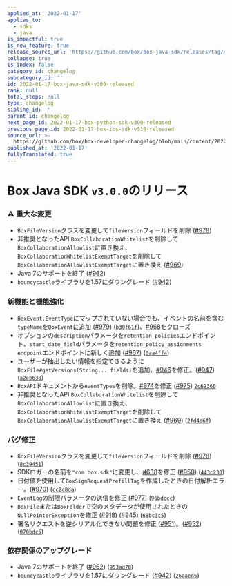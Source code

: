 ```yaml
---
applied_at: '2022-01-17'
applies_to:
  - sdks
  - java
is_impactful: true
is_new_feature: true
release_source_url: 'https://github.com/box/box-java-sdk/releases/tag/v3.0.0'
collapse: true
is_index: false
category_id: changelog
subcategory_id: ''
id: 2022-01-17-box-java-sdk-v300-released
rank: null
total_steps: null
type: changelog
sibling_id: ''
parent_id: changelog
next_page_id: 2022-01-17-box-python-sdk-v300-released
previous_page_id: 2022-01-17-box-ios-sdk-v510-released
source_url: >-
  https://github.com/box/box-developer-changelog/blob/main/content/2022/01-17-box-java-sdk-v300-released.md
published_at: '2022-01-17'
fullyTranslated: true
---
```

# Box Java SDK `v3.0.0`のリリース

### ⚠ 重大な変更

* `BoxFileVersion`クラスを変更して`fileVersion`フィールドを削除 ([#978][1])
* 非推奨となったAPI `BoxCollaborationWhitelist`を削除して`BoxCollaborationAllowlist`に置き換え、`BoxCollaborationWhitelistExemptTarget`を削除して`BoxCollaborationAllowlistExemptTarget`に置き換え ([#969][2])
* Java 7のサポートを終了 ([#962][3])
* `bouncycastle`ライブラリを1.57にダウングレード ([#942][4])

### 新機能と機能強化

* `BoxEvent.EventType`にマップされていない場合でも、イベントの名前を含む`typeName`を`BoxEvent`に追加 ([#979][5]) ([`b30f61f`][6])、[#968][7]をクローズ
* オプションの`description`パラメータを`retention_policies`エンドポイント、`start_date_field`パラメータを`retention_policy_assignments endpoint`エンドポイントに新しく追加 ([#967][8]) ([`0aa4ff4`][9])
* ユーザーが抽出したい情報を指定できるように`BoxFile#getVersions(String... fields)`を追加。[#946][10]を修正。([#947][11]) ([`a2eb638`][12])
* `BoxAPI`ドキュメントから`eventTypes`を削除。[#974][13]を修正 ([#975][14]) [`2c69360`][15]
* 非推奨となったAPI `BoxCollaborationWhitelist`を削除して`BoxCollaborationAllowlist`に置き換え、`BoxCollaborationWhitelistExemptTarget`を削除して`BoxCollaborationAllowlistExemptTarget`に置き換え ([#969][2]) ([`2fd4d6f`][16])

### バグ修正

* `BoxFileVersion`クラスを変更して`fileVersion`フィールドを削除 ([#978][1]) ([`8c39451`][17])
* SDKロガーの名前を`"com.box.sdk"`に変更し、[#638][18]を修正 ([#950][19]) ([`443c230`][20])
* 日付値を使用して`BoxSignRequestPrefillTag`を作成したときの日付解析エラー。([#970][21]) ([`cc2c8da`][22])
* `EventLog`の制限パラメータの送信を修正 ([#977][23]) ([`96bdccc`][24])
* `BoxFile`または`BoxFolder`で空のメタデータが使用されたときの`NullPointerException`を修正 ([#918][25]) ([#945][26]) ([`68bc3c5`][27])
* 署名リクエストを逆シリアル化できない問題を修正 ([#951][28])。([#952][29]) ([`070bdc5`][30])

### 依存関係のアップグレード

* Java 7のサポートを終了 ([#962][3]) ([`953ad78`][31])
* `bouncycastle`ライブラリを1.57にダウングレード ([#942][4]) ([`26aaed5`][32])

[1]: https://github.com/box/box-java-sdk/issues/978

[2]: https://github.com/box/box-java-sdk/issues/969

[3]: https://github.com/box/box-java-sdk/issues/962

[4]: https://github.com/box/box-java-sdk/issues/942

[5]: https://github.com/box/box-java-sdk/issues/979

[6]: https://github.com/box/box-java-sdk/commit/b30f61f8cc9c02a1fc4cd5eb35469749e1a16558

[7]: https://github.com/box/box-java-sdk/issues/968

[8]: https://github.com/box/box-java-sdk/issues/967

[9]: https://github.com/box/box-java-sdk/commit/0aa4ff48a1e035efc9ac6aaa42f18f4c92955b7b

[10]: https://github.com/box/box-java-sdk/issues/946

[11]: https://github.com/box/box-java-sdk/issues/947

[12]: https://github.com/box/box-java-sdk/commit/a2eb63896606a6c00ccee6bd9745f4c51f8d89a2

[13]: https://github.com/box/box-java-sdk/issues/974

[14]: https://github.com/box/box-java-sdk/issues/975

[15]: https://github.com/box/box-java-sdk/commit/2c69360e80b1bdd6213933cf2f4da195d52c92d4

[16]: https://github.com/box/box-java-sdk/commit/2fd4d6f884410c8884c4c038687bfc8f32837b55

[17]: https://github.com/box/box-java-sdk/commit/8c3945167581400043a070c2f6906ef05d3d7b85

[18]: https://github.com/box/box-java-sdk/issues/638

[19]: https://github.com/box/box-java-sdk/issues/950

[20]: https://github.com/box/box-java-sdk/commit/443c23085e55bbcaa1524c5b9e1bf852a1e2a1ce

[21]: https://github.com/box/box-java-sdk/issues/970

[22]: https://github.com/box/box-java-sdk/commit/cc2c8da9ea7d066ae2c247c2de5ac8b8bbba9b99

[23]: https://github.com/box/box-java-sdk/issues/977

[24]: https://github.com/box/box-java-sdk/commit/96bdccc9ca40ed43a6028a2b0d055d9d9a8de525

[25]: https://github.com/box/box-java-sdk/issues/918

[26]: https://github.com/box/box-java-sdk/issues/945

[27]: https://github.com/box/box-java-sdk/commit/68bc3c578d760b7239f6d704fed9bb5a834bf52a

[28]: https://github.com/box/box-java-sdk/issues/951

[29]: https://github.com/box/box-java-sdk/issues/952

[30]: https://github.com/box/box-java-sdk/commit/070bdc56074a1533c41f9085943d09502c79a7f4

[31]: https://github.com/box/box-java-sdk/commit/953ad78ac84833082439d0def1dcc63dc11ac04a

[32]: https://github.com/box/box-java-sdk/commit/26aaed51fd914eaf2061da735f11830524e4cfe4
